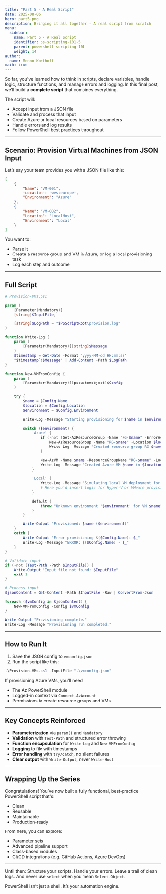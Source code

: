 ```yaml
---
title: "Part 5 - A Real Script"
date: 2025-08-06
hero: part5.png
description: Bringing it all together - A real script from scratch
menu:
  sidebar:
    name: Part 5 - A Real Script
    identifier: ps-scripting-101-5
    parent: powershell-scripting-101
    weight: 14
author:
  name: Menno Korthoff
math: true
---
```


So far, you've learned how to think in scripts, declare variables, handle logic, structure functions, and manage errors and logging. In this final post, we’ll build a **complete script** that combines everything.

The script will:

* Accept input from a JSON file
* Validate and process that input
* Create Azure or local resources based on parameters
* Handle errors and log results
* Follow PowerShell best practices throughout

---

## Scenario: Provision Virtual Machines from JSON Input

Let’s say your team provides you with a JSON file like this:

```json
[
    {
        "Name": "VM-001",
        "Location": "westeurope",
        "Environment": "Azure"
    },
    {
        "Name": "VM-002",
        "Location": "LocalHost",
        "Environment": "Local"
    }
]
```

You want to:

* Parse it
* Create a resource group and VM in Azure, or log a local provisioning task
* Log each step and outcome

---

## Full Script

```powershell
# Provision-VMs.ps1

param (
    [Parameter(Mandatory)]
    [string]$InputFile,

    [string]$LogPath = "$PSScriptRoot\provision.log"
)

function Write-Log {
    param (
        [Parameter(Mandatory)][string]$Message
    )
    $timestamp = Get-Date -Format 'yyyy-MM-dd HH:mm:ss'
    "$timestamp`t$Message" | Add-Content -Path $LogPath
}

function New-VMFromConfig {
    param (
        [Parameter(Mandatory)][pscustomobject]$Config
    )

    try {
        $name = $Config.Name
        $location = $Config.Location
        $environment = $Config.Environment

        Write-Log -Message "Starting provisioning for $name in $environment"

        switch ($environment) {
            'Azure' {
                if (-not (Get-AzResourceGroup -Name "RG-$name" -ErrorAction SilentlyContinue)) {
                    New-AzResourceGroup -Name "RG-$name" -Location $location | Out-Null
                    Write-Log -Message "Created resource group RG-$name"
                }

                New-AzVM -Name $name -ResourceGroupName "RG-$name" -Location $location -Image 'Win2022AzureEdition' -Size 'Standard_B2s' -Credential (Get-Credential) -Verbose:$false | Out-Null
                Write-Log -Message "Created Azure VM $name in $location"
            }

            'Local' {
                Write-Log -Message "Simulating local VM deployment for $name"
                # Here you’d insert logic for Hyper-V or VMware provisioning
            }

            default {
                throw "Unknown environment '$environment' for VM $name"
            }
        }

        Write-Output "Provisioned: $name ($environment)"
    }
    catch {
        Write-Output "Error provisioning $($Config.Name): $_"
        Write-Log -Message "ERROR: $($Config.Name) - $_"
    }
}

# Validate input
if (-not (Test-Path -Path $InputFile)) {
    Write-Output "Input file not found: $InputFile"
    exit 1
}

# Process input
$jsonContent = Get-Content -Path $InputFile -Raw | ConvertFrom-Json

foreach ($vmConfig in $jsonContent) {
    New-VMFromConfig -Config $vmConfig
}

Write-Output "Provisioning complete."
Write-Log -Message "Provisioning run completed."
```

---

## How to Run It

1. Save the JSON config to `vmconfig.json`
2. Run the script like this:

```powershell
.\Provision-VMs.ps1 -InputFile ".\vmconfig.json"
```

If provisioning Azure VMs, you'll need:

* The Az PowerShell module
* Logged-in context via `Connect-AzAccount`
* Permissions to create resource groups and VMs

---

## Key Concepts Reinforced

* **Parameterization** via `param()` and `Mandatory`
* **Validation** with `Test-Path` and structured error throwing
* **Function encapsulation** for `Write-Log` and `New-VMFromConfig`
* **Logging** to file with timestamps
* **Error handling** with `try/catch`, no silent failures
* **Clear output** with `Write-Output`, never `Write-Host`

---

## Wrapping Up the Series

Congratulations! You’ve now built a fully functional, best-practice PowerShell script that's:

* Clean
* Reusable
* Maintainable
* Production-ready

From here, you can explore:

* Parameter sets
* Advanced pipeline support
* Class-based modules
* CI/CD integrations (e.g. GitHub Actions, Azure DevOps)

---

Until then:
Structure your scripts. Handle your errors. Leave a trail of clean logs. And never use `select` when you mean `Select-Object`.

PowerShell isn’t just a shell. It’s your automation engine.
